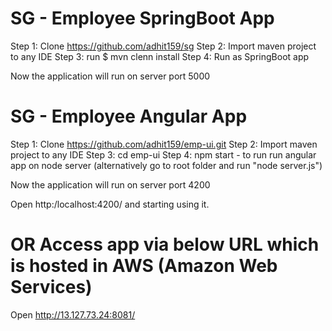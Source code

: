 # SG - Employee SpringBoot App
Step 1: Clone https://github.com/adhit159/sg
Step 2: Import maven project to any IDE
Step 3: run $ mvn clenn install 
Step 4: Run as SpringBoot app

Now the application will run on server port 5000

# SG - Employee Angular App

Step 1: Clone https://github.com/adhit159/emp-ui.git
Step 2: Import maven project to any IDE
Step 3: cd emp-ui 
Step 4: npm start - to run run angular app on node server (alternatively go to root folder and run  "node server.js")

Now the application will run on server port 4200

Open http:/localhost:4200/ and starting using it.

# OR Access app via below URL which is hosted in AWS (Amazon Web Services) 

Open http://13.127.73.24:8081/ 
 
